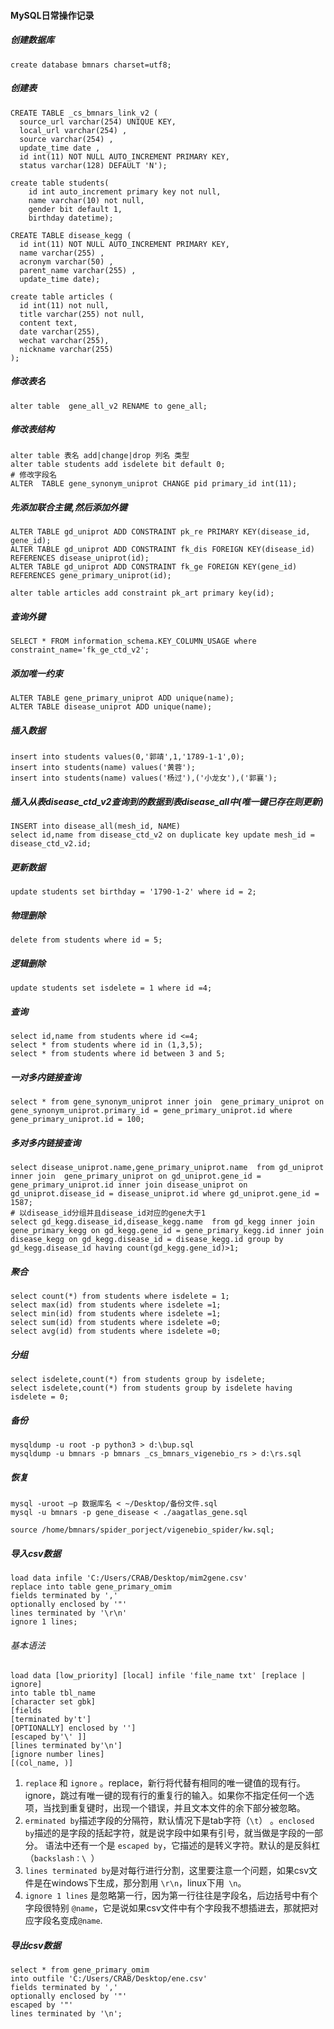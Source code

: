 #### MySQL日常操作记录


##### 创建数据库
```
create database bmnars charset=utf8;
```
##### 创建表
```
CREATE TABLE _cs_bmnars_link_v2 (
  source_url varchar(254) UNIQUE KEY,
  local_url varchar(254) ,
  source varchar(254) ,
  update_time date ,
  id int(11) NOT NULL AUTO_INCREMENT PRIMARY KEY,
  status varchar(128) DEFAULT 'N');

create table students(
    id int auto_increment primary key not null,
    name varchar(10) not null,
    gender bit default 1,
    birthday datetime);

CREATE TABLE disease_kegg (
  id int(11) NOT NULL AUTO_INCREMENT PRIMARY KEY,
  name varchar(255) ,
  acronym varchar(50) ,
  parent_name varchar(255) ,
  update_time date);

create table articles (
  id int(11) not null,
  title varchar(255) not null,
  content text,
  date varchar(255),
  wechat varchar(255),
  nickname varchar(255)
);
```    
##### 修改表名
```
alter table  gene_all_v2 RENAME to gene_all;
```
##### 修改表结构
```
alter table 表名 add|change|drop 列名 类型
alter table students add isdelete bit default 0;
# 修改字段名
ALTER  TABLE gene_synonym_uniprot CHANGE pid primary_id int(11);
```
##### 先添加联合主键,然后添加外键
```
ALTER TABLE gd_uniprot ADD CONSTRAINT pk_re PRIMARY KEY(disease_id, gene_id);
ALTER TABLE gd_uniprot ADD CONSTRAINT fk_dis FOREIGN KEY(disease_id) REFERENCES disease_uniprot(id);
ALTER TABLE gd_uniprot ADD CONSTRAINT fk_ge FOREIGN KEY(gene_id) REFERENCES gene_primary_uniprot(id);

alter table articles add constraint pk_art primary key(id);
```
##### 查询外键
```
SELECT * FROM information_schema.KEY_COLUMN_USAGE where constraint_name='fk_ge_ctd_v2';
```
##### 添加唯一约束
```
ALTER TABLE gene_primary_uniprot ADD unique(name);
ALTER TABLE disease_uniprot ADD unique(name);
```
##### 插入数据
```
insert into students values(0,'郭靖',1,'1789-1-1',0);
insert into students(name) values('黄蓉');
insert into students(name) values('杨过'),('小龙女'),('郭襄');
```
##### 插入从表disease_ctd_v2查询到的数据到表disease_all中(唯一键已存在则更新)
```
INSERT into disease_all(mesh_id, NAME) 
select id,name from disease_ctd_v2 on duplicate key update mesh_id = disease_ctd_v2.id;
```
##### 更新数据
```
update students set birthday = '1790-1-2' where id = 2;
```
##### 物理删除
```
delete from students where id = 5;
```
##### 逻辑删除
```
update students set isdelete = 1 where id =4;
```
##### 查询
```
select id,name from students where id <=4;
select * from students where id in (1,3,5);
select * from students where id between 3 and 5;
```
##### 一对多内链接查询
```
select * from gene_synonym_uniprot inner join  gene_primary_uniprot on gene_synonym_uniprot.primary_id = gene_primary_uniprot.id where gene_primary_uniprot.id = 100;
```
##### 多对多内链接查询
```
select disease_uniprot.name,gene_primary_uniprot.name  from gd_uniprot inner join  gene_primary_uniprot on gd_uniprot.gene_id = gene_primary_uniprot.id inner join disease_uniprot on gd_uniprot.disease_id = disease_uniprot.id where gd_uniprot.gene_id = 1587;
# 以disease_id分组并且disease_id对应的gene大于1
select gd_kegg.disease_id,disease_kegg.name  from gd_kegg inner join  gene_primary_kegg on gd_kegg.gene_id = gene_primary_kegg.id inner join disease_kegg on gd_kegg.disease_id = disease_kegg.id group by gd_kegg.disease_id having count(gd_kegg.gene_id)>1;
```
##### 聚合
```
select count(*) from students where isdelete = 1;
select max(id) from students where isdelete =1;
select min(id) from students where isdelete =1;
select sum(id) from students where isdelete =0;
select avg(id) from students where isdelete =0;
```
##### 分组
```
select isdelete,count(*) from students group by isdelete;
select isdelete,count(*) from students group by isdelete having isdelete = 0;
```

##### 备份
```
mysqldump -u root -p python3 > d:\bup.sql
mysqldump -u bmnars -p bmnars _cs_bmnars_vigenebio_rs > d:\rs.sql
```
##### 恢复
```
mysql -uroot –p 数据库名 < ~/Desktop/备份文件.sql
mysql -u bmnars -p gene_disease < ./aagatlas_gene.sql 

source /home/bmnars/spider_porject/vigenebio_spider/kw.sql;

```
##### 导入csv数据
```
load data infile 'C:/Users/CRAB/Desktop/mim2gene.csv' 
replace into table gene_primary_omim           
fields terminated by ',' 
optionally enclosed by '"' 
lines terminated by '\r\n' 
ignore 1 lines;
```
###### 基本语法
```
load data [low_priority] [local] infile 'file_name txt' [replace | ignore]
into table tbl_name
[character set gbk]
[fields
[terminated by't']
[OPTIONALLY] enclosed by '']
[escaped by'\' ]]
[lines terminated by'\n']
[ignore number lines]
[(col_name, )]
```
1. `replace` 和 `ignore` 。replace，新行将代替有相同的唯一键值的现有行。ignore，跳过有唯一键的现有行的重复行的输入。如果你不指定任何一个选项，当找到重复键时，出现一个错误，并且文本文件的余下部分被忽略。
2.  `erminated by`描述字段的分隔符，默认情况下是tab字符（`\t`） 。`enclosed by`描述的是字段的括起字符，就是说字段中如果有引号，就当做是字段的一部分。 语法中还有一个是 `escaped by`，它描述的是转义字符。默认的是反斜杠（`backslash：\ `）
3. `lines terminated by`是对每行进行分割，这里要注意一个问题，如果csv文件是在windows下生成，那分割用 `\r\n`，linux下用` \n`。
4. `ignore 1 lines` 是忽略第一行，因为第一行往往是字段名，后边括号中有个字段很特别 `@name`，它是说如果csv文件中有个字段我不想插进去，那就把对应字段名变成`@name`.

##### 导出csv数据
```
select * from gene_primary_omim
into outfile 'C:/Users/CRAB/Desktop/ene.csv'
fields terminated by ','
optionally enclosed by '"'
escaped by '"'
lines terminated by '\n';
```
